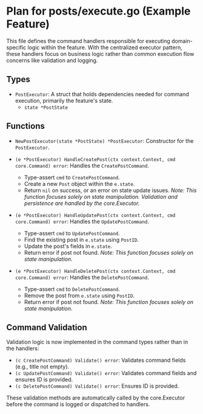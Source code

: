 # Plan for posts/execute.go (Example Feature)

This file defines the command handlers responsible for executing domain-specific logic within the feature. With the centralized executor pattern, these handlers focus on business logic rather than common execution flow concerns like validation and logging.

## Types

- `PostExecutor`: A struct that holds dependencies needed for command execution, primarily the feature's state.
    - `state *PostState`

## Functions

- `NewPostExecutor(state *PostState) *PostExecutor`: Constructor for the `PostExecutor`.

- `(e *PostExecutor) HandleCreatePost(ctx context.Context, cmd core.Command) error`: Handles the `CreatePostCommand`.
    - Type-assert `cmd` to `CreatePostCommand`.
    - Create a new `Post` object within the `e.state`.
    - Return `nil` on success, or an error on state update issues.
    *Note: This function focuses solely on state manipulation. Validation and persistence are handled by the core.Executor.*

- `(e *PostExecutor) HandleUpdatePost(ctx context.Context, cmd core.Command) error`: Handles the `UpdatePostCommand`.
    - Type-assert `cmd` to `UpdatePostCommand`.
    - Find the existing post in `e.state` using `PostID`.
    - Update the post's fields in `e.state`.
    - Return error if post not found.
    *Note: This function focuses solely on state manipulation.*

- `(e *PostExecutor) HandleDeletePost(ctx context.Context, cmd core.Command) error`: Handles the `DeletePostCommand`.
    - Type-assert `cmd` to `DeletePostCommand`.
    - Remove the post from `e.state` using `PostID`.
    - Return error if post not found.
    *Note: This function focuses solely on state manipulation.*

## Command Validation

Validation logic is now implemented in the command types rather than in the handlers:

- `(c CreatePostCommand) Validate() error`: Validates command fields (e.g., title not empty).
- `(c UpdatePostCommand) Validate() error`: Validates command fields and ensures ID is provided.
- `(c DeletePostCommand) Validate() error`: Ensures ID is provided.

These validation methods are automatically called by the core.Executor before the command is logged or dispatched to handlers.
